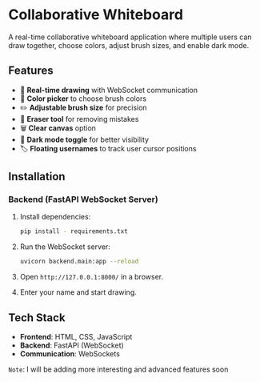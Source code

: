 # Collaborative Whiteboard

A real-time collaborative whiteboard application where multiple users can draw together, choose colors, adjust brush sizes, and enable dark mode.

## Features

- 🎨 **Real-time drawing** with WebSocket communication
- 🌈 **Color picker** to choose brush colors
- ✏️ **Adjustable brush size** for precision
- 🧽 **Eraser tool** for removing mistakes
- 🗑️ **Clear canvas** option
- 🌙 **Dark mode toggle** for better visibility
- 🏷️ **Floating usernames** to track user cursor positions

## Installation

### Backend (FastAPI WebSocket Server)

1. Install dependencies:

   ```bash
   pip install - requirements.txt
   ```

2. Run the WebSocket server:

   ```bash
   uvicorn backend.main:app --reload
   ```

3. Open `http://127.0.0.1:8000/` in a browser.

4. Enter your name and start drawing.

## Tech Stack

- **Frontend**: HTML, CSS, JavaScript
- **Backend**: FastAPI (WebSocket)
- **Communication**: WebSockets

`Note`: I will be adding more interesting and advanced features soon
